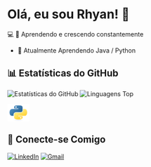 # Olá, eu sou Rhyan! 👋

💻 🚀 Aprendendo e crescendo constantemente

- 📖  Atualmente Aprendendo Java / Python

## 📊 Estatísticas do GitHub
![Estatísticas do GitHub](https://github-readme-stats.vercel.app/api?username=Rhyan121121&show_icons=true&theme=dracula)  ![Linguagens Top](https://github-readme-stats.vercel.app/api/top-langs/?username=Rhyan121121&layout=compact&theme=dracula&hide_border=true)

<img align="center" alt="Python" height="40" width="50" src="https://raw.githubusercontent.com/devicons/devicon/master/icons/python/python-original.svg">

## 🔗 Conecte-se Comigo

[![LinkedIn](https://img.shields.io/badge/LinkedIn-0077B5?style=for-the-badge&logo=linkedin&logoColor=white)](https://linkedin.com/in/rhyan-dos-anjos-andrade/) 
[![Gmail](https://img.shields.io/badge/Gmail-D14836?style=for-the-badge&logo=gmail&logoColor=white)](mailto:rhyanaa1211@gmail.com)
